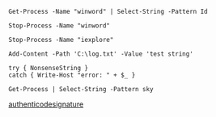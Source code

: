     Get-Process -Name "winword" | Select-String -Pattern Id

    Stop-Process -Name "winword"

    Stop-Process -Name "iexplore"

    Add-Content -Path 'C:\log.txt' -Value 'test string'

    try { NonsenseString }
    catch { Write-Host "error: " + $_ }

    Get-Process | Select-String -Pattern sky


[authenticodesignature](https://docs.microsoft.com/en-us/powershell/module/microsoft.powershell.security/set-authenticodesignature)